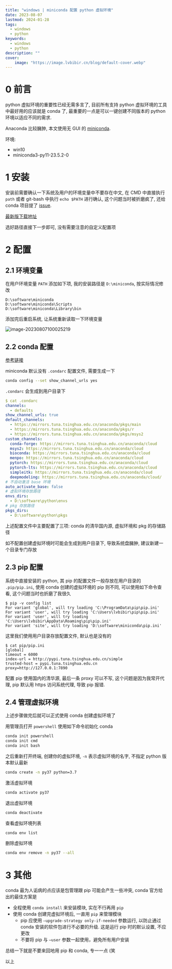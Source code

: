 ```yaml
---
title: "windows | miniconda 配置 python 虚拟环境" 
date: 2023-08-07
lastmod: 2024-01-28
tags:
  - windows
  - python
keywords:
  - windows
  - python
description: ""
cover:
    image: "https://image.lvbibir.cn/blog/default-cover.webp"
---
```


# 0 前言

python 虚拟环境的重要性已经无需多言了, 目前所有支持 python 虚拟环境的工具中最好用的应该就是 conda 了, 最重要的一点是可以一键创建不同版本的 python 环境以适应不同的需求.

Anaconda 比较臃肿, 本文使用无 GUI 的 [miniconda](https://docs.conda.io/en/latest/miniconda.html).

环境:

- win10
- miniconda3-py11-23.5.2-0

# 1 安装

安装前需要确认一下系统及用户的环境变量中不要存在中文, 在 CMD 中直接执行 `path` 或者 git-bash 中执行 `echo $PATH` 进行确认, 这个问题当时被折磨疯了, 还给 conda 项目提了 [issue](https://github.com/conda/conda/issues/12968).

[最新版下载地址](https://repo.anaconda.com/miniconda/Miniconda3-latest-Windows-x86_64.exe)

选好路径直接下一步即可, 没有需要注意的自定义配置项

# 2 配置

## 2.1 环境变量

在用户环境变量 `PATH` 添加如下项, 我的安装路径是 `D:\miniconda`, 按实际情况修改

```text
D:\software\miniconda
D:\software\miniconda\Scripts
D:\software\miniconda\Library\bin
```

添加完后重启系统, 让系统重新读取一下环境变量

![image-20230807100025219](https://image.lvbibir.cn/blog/image-20230807100025219.png)

## 2.2 conda 配置

[参考链接](https://mirrors.tuna.tsinghua.edu.cn/help/anaconda/)

miniconda 默认没有 `.condarc` 配置文件, 需要生成一下

```bash
conda config --set show_channel_urls yes
```

`.condarc` 会生成到用户目录下

```yaml
$ cat .condarc
channels:
  - defaults
show_channel_urls: true
default_channels:
  - https://mirrors.tuna.tsinghua.edu.cn/anaconda/pkgs/main
  - https://mirrors.tuna.tsinghua.edu.cn/anaconda/pkgs/r
  - https://mirrors.tuna.tsinghua.edu.cn/anaconda/pkgs/msys2
custom_channels:
  conda-forge: https://mirrors.tuna.tsinghua.edu.cn/anaconda/cloud
  msys2: https://mirrors.tuna.tsinghua.edu.cn/anaconda/cloud
  bioconda: https://mirrors.tuna.tsinghua.edu.cn/anaconda/cloud
  menpo: https://mirrors.tuna.tsinghua.edu.cn/anaconda/cloud
  pytorch: https://mirrors.tuna.tsinghua.edu.cn/anaconda/cloud
  pytorch-lts: https://mirrors.tuna.tsinghua.edu.cn/anaconda/cloud
  simpleitk: https://mirrors.tuna.tsinghua.edu.cn/anaconda/cloud
  deepmodeling: https://mirrors.tuna.tsinghua.edu.cn/anaconda/cloud/
# 不自动激活 base 环境
auto_activate_base: false
# 虚拟环境存放路径
envs_dirs:
  - D:\software\python\envs
# pkg 存放路径
pkgs_dirs:
  - D:\software\python\pkgs
```

上述配置文件中主要配置了三项: conda 的清华国内源, 虚拟环境和 pkg 的存储路径

如不配置创建虚拟环境时可能会生成到用户目录下, 导致系统盘臃肿, 建议新建一个目录专门存放

## 2.3 pip 配置

系统中直接安装的 python, 其 pip 的配置文件一般存放在用户目录的 `.pip/pip.ini`, 使用 conda 创建的虚拟环境的 pip 则不同, 可以使用如下命令查看, 这个问题当时也折磨了我很久

```text
$ pip -v config list
For variant 'global', will try loading 'C:\ProgramData\pip\pip.ini'
For variant 'user', will try loading 'C:\Users\lvbibir\pip\pip.ini'
For variant 'user', will try loading 'C:\Users\lvbibir\AppData\Roaming\pip\pip.ini'
For variant 'site', will try loading 'D:\software\miniconda\pip.ini'
```

这里我们使用用户目录存放配置文件, 默认也是没有的

```text
$ cat pip/pip.ini
[global]
timeout = 6000
index-url = http://pypi.tuna.tsinghua.edu.cn/simple
trusted-host = pypi.tuna.tsinghua.edu.cn
proxy=http://127.0.0.1:7890
```

配置 pip 使用国内的清华源, 最后一条 proxy 可以不写, 这个问题是因为我常开代理, pip 默认用 https 访问系统代理, 导致 pip 报错.

## 2.4 管理虚拟环境

上述步骤做完后就可以正式使用 conda 创建虚拟环境了

用管理员打开 `powershell` 使用如下命令初始化 conda

```bash
conda init powershell
conda init cmd
conda init bash
```

之后重新打开终端, 创建你的虚拟环境, `-n` 表示虚拟环境的名字, 不指定 python 版本默认最新

```bash
conda create -n py37 python=3.7
```

激活虚拟环境

```bash
conda activate py37
```

退出虚拟环境

```bash
conda deactivate
```

查看虚拟环境列表

```bash
conda env list
```

删除虚拟环境

```bash
conda env remove -n py37 --all
```

# 3 其他

conda 最为人诟病的点应该是包管理跟 pip 可能会产生一些冲突, conda 官方给出的最佳方案是

- 全程使用 `conda install` 来安装模块, 实在不行再用 `pip`
- 使用 conda 创建完虚拟环境后, 一直用 `pip` 来管理模块
    - pip 应使用 `–upgrade-strategy only-if-needed` 参数运行, 以防止通过 conda 安装的软件包进行不必要的升级. 这是运行 pip 时的默认设置, 不应更改
    - 不要将 pip 与 `–user` 参数一起使用，避免所有用户安装

总结一下就是不要来回地用 pip 和 conda, 专一一点 (笑

以上
